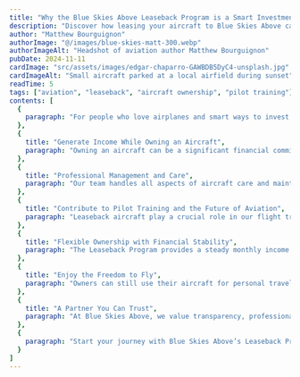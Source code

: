 ```yaml
---
title: "Why the Blue Skies Above Leaseback Program is a Smart Investment for Aircraft Owners"
description: "Discover how leasing your aircraft to Blue Skies Above can offset ownership costs, generate income, and support the next generation of pilots."
author: "Matthew Bourguignon"
authorImage: "@/images/blue-skies-matt-300.webp"
authorImageAlt: "Headshot of aviation author Matthew Bourguignon"
pubDate: 2024-11-11
cardImage: "src/assets/images/edgar-chaparro-GAWBDB5DyC4-unsplash.jpg"
cardImageAlt: "Small aircraft parked at a local airfield during sunset"
readTime: 5
tags: ["aviation", "leaseback", "aircraft ownership", "pilot training"]
contents: [
  {
    paragraph: "For people who love airplanes and smart ways to invest, the Blue Skies Above Leaseback Program offers a special chance to own a plane and make money from it. Our program is based at Lanett Regional Airport and lets you buy a plane and cover some of the costs by leasing it to our fleet. It will be used to help train new pilots. Here’s why working with Blue Skies Above can make owning a plane easier and even bring in some extra money."
  },
  {
    title: "Generate Income While Owning an Aircraft",
    paragraph: "Owning an aircraft can be a significant financial commitment. With our Leaseback Program, you can earn rental income by allowing Blue Skies Above to use your aircraft in training. This income can offset maintenance, insurance, and storage costs, making ownership more financially accessible."
  },
  {
    title: "Professional Management and Care",
    paragraph: "Our team handles all aspects of aircraft care and maintenance to FAA standards. From inspections to routine upkeep, your aircraft stays in peak condition while earning revenue. You benefit from expert management without the day-to-day logistics."
  },
  {
    title: "Contribute to Pilot Training and the Future of Aviation",
    paragraph: "Leaseback aircraft play a crucial role in our flight training mission. By participating in the program, you help shape the next generation of aviators, supporting both the local aviation community and the future of the industry."
  },
  {
    title: "Flexible Ownership with Financial Stability",
    paragraph: "The Leaseback Program provides a steady monthly income while you retain ownership. Unlike traditional aircraft ownership, you avoid unpredictable expenses and usage fluctuations, enjoying more financial stability year-round."
  },
  {
    title: "Enjoy the Freedom to Fly",
    paragraph: "Owners can still use their aircraft for personal travel, depending on availability. This dual-use model allows you to enjoy your plane while it continues to generate income through our structured training schedule."
  },
  {
    title: "A Partner You Can Trust",
    paragraph: "At Blue Skies Above, we value transparency, professionalism, and passion for aviation. Our leaseback partners benefit from reliable communication, dependable fleet management, and a shared commitment to excellence. We're more than a flight school—we’re a trusted aviation partner."
  },
  {
    paragraph: "Start your journey with Blue Skies Above’s Leaseback Program today. Connect with our team to explore how investing in aviation can be rewarding both personally and financially."
  }
]
---
```

